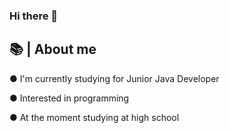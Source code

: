 ### Hi there 👋

## 📚 | About me

● I'm currently studying for Junior Java Developer

● Interested in programming

● At the moment studying at high school
